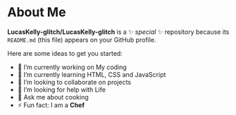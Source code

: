 # About Me

**LucasKelly-glitch/LucasKelly-glitch** is a ✨ _special_ ✨ repository because its `README.md` (this file) appears on your GitHub profile.

Here are some ideas to get you started:

- 🔭 I’m currently working on My coding
- 🌱 I’m currently learning HTML, CSS and JavaScript 
- 👯 I’m looking to collaborate on projects 
- 🤔 I’m looking for help with Life
- 💬 Ask me about cooking
- ⚡ Fun fact: I am a **Chef**

